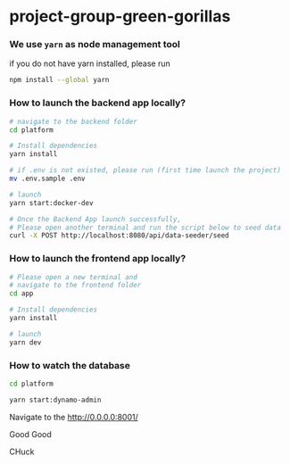 # project-group-green-gorillas

### We use `yarn` as node management tool
if you do not have yarn installed, please run
```bash
npm install --global yarn
```

### How to launch the backend app locally?
```bash
# navigate to the backend folder
cd platform

# Install dependencies
yarn install 

# if .env is not existed, please run (first time launch the project)
mv .env.sample .env

# launch
yarn start:docker-dev

# Once the Backend App launch successfully, 
# Please open another terminal and run the script below to seed data
curl -X POST http://localhost:8080/api/data-seeder/seed
```


### How to launch the frontend app locally?
```bash
# Please open a new terminal and
# navigate to the frontend folder
cd app

# Install dependencies
yarn install 

# launch
yarn dev
```

### How to watch the database
```bash
cd platform

yarn start:dynamo-admin
```
Navigate to the http://0.0.0.0:8001/

Good Good

CHuck
